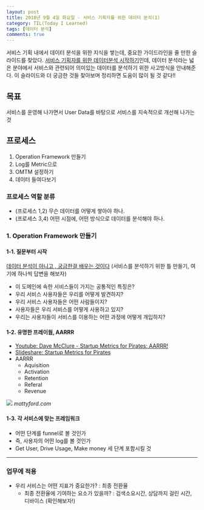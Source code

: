 ```yaml
---
layout: post
title: 2018년 9월 4일 화요일 - 서비스 기획자를 위한 데이터 분석(1)
category: TIL(Today I Learned)
tags: [데이터 분석]
comments: true
---
```


서비스 기획 내에서 데이터 분석을 위한 지식을 쌓는데, 중요한 가이드라인을 줄 만한 슬라이드를 찾았다. [서비스 기획자를 위한 데이터분석 시작하기](https://www.slideshare.net/leoyang991/ss-90038927)인데, 데이터 분석라는 넓은 분야에서 서비스와 관련되어 의미있는 데이터를 분석하기 위한 사고방식을 안내해준다. 이 슬라이드와 더 궁금한 것들 찾아보며 정리하면 도움이 많이 될 것 같다!!

## 목표
서비스를 운영해 나가면서 User Data를 바탕으로 서비스를 지속적으로 개선해 나가는 것

## 프로세스
1. Operation Framework 만들기
2. Log를 Metric으로
3. OMTM 설정하기
4. 데이터 들여다보기

### 프로세스 역할 분류
- (프로세스 1,2) 무슨 데이터를 어떻게 쌓아야 하나. 
- (프로세스 3,4) 어떤 시점에, 어떤 방식으로 데이터를 분석해야 하나. 

### 1. Operation Framework 만들기

#### 1-1. 질문부터 시작
[데이터 분석이 아니고 , 궁금한걸 배우는 것이다](https://brunch.co.kr/@wjchee/87)
(서비스를 분석하기 위한 틀 만들기, 여기에 하나씩 답변을 해보자)

- 이 도메인에 속한 서비스들이 가지는 공통적인 특징은?
- 우리 서비스 사용자들은 우리를 어떻게 발견하지?
- 우리 서비스 사용자들은 어떤 사람들이지?
- 사용자들은 우리 서비스를 어떻게 사용하고 있지?
- 우리는 사용자들이 서비스를 이용하는 어떤 과정에 어떻게 개입하지?

#### 1-2. 유명한 프레이웜, AARRR
- [Youtube: Dave McClure - Startup Metrics for Pirates: AARRR!](https://www.youtube.com/watch?v=irjgfW0BIrw)
- [Slideshare: Startup Metrics for Pirates](https://www.slideshare.net/dmc500hats/startup-metrics-for-pirates-long-version/4-Example_Conversion_Metrics_note_not)
- AARRR
    - Aquisition 
    - Activation
    - Retention
    - Referal
    - Revenue

![](https://static1.squarespace.com/static/51ca7a23e4b0ff1650b3c726/t/5436f75de4b0b5cde8b97f93/1412888414223/)
*mattyford.com*

#### 1-3. 각 서비스에 맞는 프레임워크

- 어떤 단계를 funnel로 볼 것인가
- 즉, 사용자의 어떤 log를 볼 것인가
- Get User, Drive Usage, Make money 세 단계 포함시킬 것 


---
### 업무에 적용
- 우리 서비스는 어떤 지표가 중요한가? : 최종 전환율
    - 최종 전환율에 기여하는 요소가 있을까? : 검색소요시간, 상담까지 걸린 시간, 디바이스 (확인해보자!)